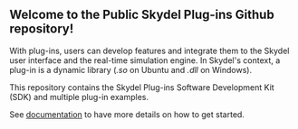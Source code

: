## Welcome to the Public Skydel Plug-ins Github repository!

With plug-ins, users can develop features and integrate them to the Skydel user interface and the real-time simulation engine. In Skydel's context, a plug-in is a dynamic library (*.so* on Ubuntu and *.dll* on Windows).

This repository contains the Skydel Plug-ins Software Development Kit (SDK) and multiple plug-in examples.

See [documentation](https://skydel.gitbook.io/skydel-plug-ins-documentation/) to have more details on how to get started.